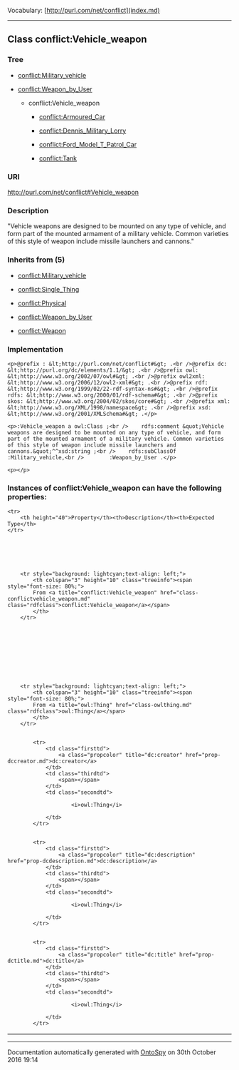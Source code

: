 Vocabulary: [http://purl.com/net/conflict](index.md) 



---	
	




    


## Class conflict:Vehicle_weapon


### Tree


* [conflict:Military_vehicle](class-conflictmilitary_vehicle.md)

* [conflict:Weapon_by_User](class-conflictweapon_by_user.md)

    * conflict:Vehicle_weapon


        * [conflict:Armoured_Car](class-conflictarmoured_car.md) 

        * [conflict:Dennis_Military_Lorry](class-conflictdennis_military_lorry.md) 

        * [conflict:Ford_Model_T_Patrol_Car](class-conflictford_model_t_patrol_car.md) 

        * [conflict:Tank](class-conflicttank.md) 
        






### URI
http://purl.com/net/conflict#Vehicle_weapon

### Description
&quot;Vehicle weapons are designed to be mounted on any type of vehicle, and form part of the mounted armament of a military vehicle. Common varieties of this style of weapon include missile launchers and cannons.&quot;



### Inherits from (5)

- [conflict:Military_vehicle](class-conflictmilitary_vehicle.md)

- [conflict:Single_Thing](class-conflictsingle_thing.md)

- [conflict:Physical](class-conflictphysical.md)

- [conflict:Weapon_by_User](class-conflictweapon_by_user.md)

- [conflict:Weapon](class-conflictweapon.md)





### Implementation
```
<p>@prefix : &lt;http://purl.com/net/conflict#&gt; .<br />@prefix dc: &lt;http://purl.org/dc/elements/1.1/&gt; .<br />@prefix owl: &lt;http://www.w3.org/2002/07/owl#&gt; .<br />@prefix owl2xml: &lt;http://www.w3.org/2006/12/owl2-xml#&gt; .<br />@prefix rdf: &lt;http://www.w3.org/1999/02/22-rdf-syntax-ns#&gt; .<br />@prefix rdfs: &lt;http://www.w3.org/2000/01/rdf-schema#&gt; .<br />@prefix skos: &lt;http://www.w3.org/2004/02/skos/core#&gt; .<br />@prefix xml: &lt;http://www.w3.org/XML/1998/namespace&gt; .<br />@prefix xsd: &lt;http://www.w3.org/2001/XMLSchema#&gt; .</p>

<p>:Vehicle_weapon a owl:Class ;<br />    rdfs:comment &quot;Vehicle weapons are designed to be mounted on any type of vehicle, and form part of the mounted armament of a military vehicle. Common varieties of this style of weapon include missile launchers and cannons.&quot;^^xsd:string ;<br />    rdfs:subClassOf :Military_vehicle,<br />        :Weapon_by_User .</p>

<p></p>
```




### Instances of conflict:Vehicle_weapon can have the following properties:

<table border="1" cellspacing="3" cellpadding="5" class="classproperties table-hover ">

    <tr>
        <th height="40">Property</th><th>Description</th><th>Expected Type</th>
    </tr>

          

        
            
        
        <tr style="background: lightcyan;text-align: left;">
            <th colspan="3" height="10" class="treeinfo"><span style="font-size: 80%;">
            From <a title="conflict:Vehicle_weapon" href="class-conflictvehicle_weapon.md" class="rdfclass">conflict:Vehicle_weapon</a></span>
            </th>
        </tr>       

            

        

          

        
            
        
        <tr style="background: lightcyan;text-align: left;">
            <th colspan="3" height="10" class="treeinfo"><span style="font-size: 80%;">
            From <a title="owl:Thing" href="class-owlthing.md" class="rdfclass">owl:Thing</a></span>
            </th>
        </tr>       

            
            <tr>
                <td class="firsttd">
                    <a class="propcolor" title="dc:creator" href="prop-dccreator.md">dc:creator</a>         
                </td>
                <td class="thirdtd">
                    <span></span>
                </td>
                <td class="secondtd">
                    
                        <i>owl:Thing</i>
                    
                </td>
            </tr>

            
            <tr>
                <td class="firsttd">
                    <a class="propcolor" title="dc:description" href="prop-dcdescription.md">dc:description</a>         
                </td>
                <td class="thirdtd">
                    <span></span>
                </td>
                <td class="secondtd">
                    
                        <i>owl:Thing</i>
                    
                </td>
            </tr>

            
            <tr>
                <td class="firsttd">
                    <a class="propcolor" title="dc:title" href="prop-dctitle.md">dc:title</a>         
                </td>
                <td class="thirdtd">
                    <span></span>
                </td>
                <td class="secondtd">
                    
                        <i>owl:Thing</i>
                    
                </td>
            </tr>

            

        

    

</table>













---

Documentation automatically generated with [OntoSpy](http://ontospy.readthedocs.org/ "Open") on 30th October 2016 19:14